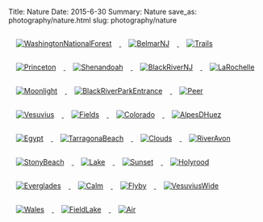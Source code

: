 Title: Nature
Date: 2015-6-30
Summary: Nature
save_as: photography/nature.html
slug: photography/nature

<a href="../images/portfolio/Nature/00_WashingtonNationalForest.jpg" class="swipebox" title="WashingtonNationalForest">
	<img src="../images/portfolio/Nature/thumb_00_WashingtonNationalForest.jpg" alt="WashingtonNationalForest" style="padding: 15px;"/>
</a>

<a href="../images/portfolio/Nature/01_BelmarNJ.jpg" class="swipebox" title="BelmarNJ">
	<img src="../images/portfolio/Nature/thumb_01_BelmarNJ.jpg" alt="BelmarNJ" style="padding: 15px;"/>
</a>

<a href="../images/portfolio/Nature/02_Trails.jpg" class="swipebox" title="Trails">
	<img src="../images/portfolio/Nature/thumb_02_Trails.jpg" alt="Trails" style="padding: 15px;"/>
</a>

<a href="../images/portfolio/Nature/03_Princeton.jpg" class="swipebox" title="Princeton">
	<img src="../images/portfolio/Nature/thumb_03_Princeton.jpg" alt="Princeton" style="padding: 15px;"/>
</a>

<a href="../images/portfolio/Nature/03_Shenandoah.jpg" class="swipebox" title="Shenandoah">
	<img src="../images/portfolio/Nature/thumb_03_Shenandoah.jpg" alt="Shenandoah" style="padding: 15px;"/>
</a>

<a href="../images/portfolio/Nature/04_BlackRiverNJ.jpg" class="swipebox" title="BlackRiverNJ">
	<img src="../images/portfolio/Nature/thumb_04_BlackRiverNJ.jpg" alt="BlackRiverNJ" style="padding: 15px;"/>
</a>

<a href="../images/portfolio/Nature/05_LaRochelle.jpg" class="swipebox" title="LaRochelle">
	<img src="../images/portfolio/Nature/thumb_05_LaRochelle.jpg" alt="LaRochelle" style="padding: 15px;"/>
</a>

<a href="../images/portfolio/Nature/06_Moonlight.jpg" class="swipebox" title="Moonlight">
	<img src="../images/portfolio/Nature/thumb_06_Moonlight.jpg" alt="Moonlight" style="padding: 15px;"/>
</a>

<a href="../images/portfolio/Nature/07_BlackRiverParkEntrance.jpg" class="swipebox" title="BlackRiverParkEntrance">
	<img src="../images/portfolio/Nature/thumb_07_BlackRiverParkEntrance.jpg" alt="BlackRiverParkEntrance" style="padding: 15px;"/>
</a>

<a href="../images/portfolio/Nature/08_Peer.jpg" class="swipebox" title="Peer">
	<img src="../images/portfolio/Nature/thumb_08_Peer.jpg" alt="Peer" style="padding: 15px;"/>
</a>

<a href="../images/portfolio/Nature/09_Vesuvius.jpg" class="swipebox" title="Vesuvius">
	<img src="../images/portfolio/Nature/thumb_09_Vesuvius.jpg" alt="Vesuvius" style="padding: 15px;"/>
</a>

<a href="../images/portfolio/Nature/10_Fields.jpg" class="swipebox" title="Fields">
	<img src="../images/portfolio/Nature/thumb_10_Fields.jpg" alt="Fields" style="padding: 15px;"/>
</a>

<a href="../images/portfolio/Nature/11_Colorado.jpg" class="swipebox" title="Colorado">
	<img src="../images/portfolio/Nature/thumb_11_Colorado.jpg" alt="Colorado" style="padding: 15px;"/>
</a>

<a href="../images/portfolio/Nature/12_AlpesDHuez.jpg" class="swipebox" title="AlpesDHuez">
	<img src="../images/portfolio/Nature/thumb_12_AlpesDHuez.jpg" alt="AlpesDHuez" style="padding: 15px;"/>
</a>

<a href="../images/portfolio/Nature/13_Egypt.jpg" class="swipebox" title="Egypt">
	<img src="../images/portfolio/Nature/thumb_13_Egypt.jpg" alt="Egypt" style="padding: 15px;"/>
</a>

<a href="../images/portfolio/Nature/14_TarragonaBeach.jpg" class="swipebox" title="TarragonaBeach">
	<img src="../images/portfolio/Nature/thumb_14_TarragonaBeach.jpg" alt="TarragonaBeach" style="padding: 15px;"/>
</a>

<a href="../images/portfolio/Nature/15_Clouds.jpg" class="swipebox" title="Clouds">
	<img src="../images/portfolio/Nature/thumb_15_Clouds.jpg" alt="Clouds" style="padding: 15px;"/>
</a>

<a href="../images/portfolio/Nature/16_RiverAvon.jpg" class="swipebox" title="RiverAvon">
	<img src="../images/portfolio/Nature/thumb_16_RiverAvon.jpg" alt="RiverAvon" style="padding: 15px;"/>
</a>

<a href="../images/portfolio/Nature/17_StonyBeach.jpg" class="swipebox" title="StonyBeach">
	<img src="../images/portfolio/Nature/thumb_17_StonyBeach.jpg" alt="StonyBeach" style="padding: 15px;"/>
</a>

<a href="../images/portfolio/Nature/18_Lake.jpg" class="swipebox" title="Lake">
	<img src="../images/portfolio/Nature/thumb_18_Lake.jpg" alt="Lake" style="padding: 15px;"/>
</a>

<a href="../images/portfolio/Nature/19_Sunset.jpg" class="swipebox" title="Sunset">
	<img src="../images/portfolio/Nature/thumb_19_Sunset.jpg" alt="Sunset" style="padding: 15px;"/>
</a>

<a href="../images/portfolio/Nature/20_Holyrood.jpg" class="swipebox" title="Holyrood">
	<img src="../images/portfolio/Nature/thumb_20_Holyrood.jpg" alt="Holyrood" style="padding: 15px;"/>
</a>

<a href="../images/portfolio/Nature/21_Everglades.jpg" class="swipebox" title="Everglades">
	<img src="../images/portfolio/Nature/thumb_21_Everglades.jpg" alt="Everglades" style="padding: 15px;"/>
</a>

<a href="../images/portfolio/Nature/22_Calm.jpg" class="swipebox" title="Calm">
	<img src="../images/portfolio/Nature/thumb_22_Calm.jpg" alt="Calm" style="padding: 15px;"/>
</a>

<a href="../images/portfolio/Nature/23_Flyby.jpg" class="swipebox" title="Flyby">
	<img src="../images/portfolio/Nature/thumb_23_Flyby.jpg" alt="Flyby" style="padding: 15px;"/>
</a>

<a href="../images/portfolio/Nature/24_VesuviusWide.jpg" class="swipebox" title="VesuviusWide">
	<img src="../images/portfolio/Nature/thumb_24_VesuviusWide.jpg" alt="VesuviusWide" style="padding: 15px;"/>
</a>

<a href="../images/portfolio/Nature/25_Wales.jpg" class="swipebox" title="Wales">
	<img src="../images/portfolio/Nature/thumb_25_Wales.jpg" alt="Wales" style="padding: 15px;"/>
</a>

<a href="../images/portfolio/Nature/26_FieldLake.jpg" class="swipebox" title="FieldLake">
	<img src="../images/portfolio/Nature/thumb_26_FieldLake.jpg" alt="FieldLake" style="padding: 15px;"/>
</a>

<a href="../images/portfolio/Nature/27_Air.jpg" class="swipebox" title="Air">
	<img src="../images/portfolio/Nature/thumb_27_Air.jpg" alt="Air" style="padding: 15px;"/>
</a>



<script type="text/javascript">
	;( function( $ ) {
	$( "../swipebox" ).swipebox();
	} )( jQuery );
</script>

